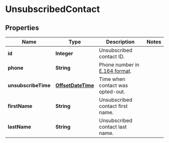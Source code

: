 
# UnsubscribedContact

## Properties
Name | Type | Description | Notes
------------ | ------------- | ------------- | -------------
**id** | **Integer** | Unsubscribed contact ID. | 
**phone** | **String** | Phone number in [E.164 format](https://en.wikipedia.org/wiki/E.164). | 
**unsubscribeTime** | [**OffsetDateTime**](OffsetDateTime.md) | Time when contact was opted-out. | 
**firstName** | **String** | Unsubscribed contact first name. | 
**lastName** | **String** | Unsubscribed contact last name. | 



